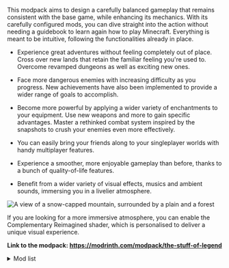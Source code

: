 This modpack aims to design a carefully balanced gameplay that remains consistent with the base game, while enhancing its mechanics. With its carefully configured mods, you can dive straight into the action without needing a guidebook to learn again how to play Minecraft. Everything is meant to be intuitive, following the functionalities already in place.

- Experience great adventures without feeling completely out of place. Cross over new lands that retain the familiar feeling you're used to. Overcome revamped dungeons as well as exciting new ones. 

- Face more dangerous enemies with increasing difficulty as you progress. New achievements have also been implemented to provide a wider range of goals to accomplish. 
  
- Become more powerful by applying a wider variety of enchantments to your equipment. Use new weapons and more to gain specific advantages. Master a rethinked combat system inspired by the snapshots to crush your enemies even more effectively.
  
- You can easily bring your friends along to your singleplayer worlds with handy multiplayer features.

- Experience a smoother, more enjoyable gameplay than before, thanks to a bunch of quality-of-life features.

- Benefit from a wider variety of visual effects, musics and ambient sounds, immersing you in a livelier atmosphere.

![A view of a snow-capped mountain, surrounded by a plain and a forest](https://cdn.modrinth.com/data/dMb43wJJ/images/e4c9742466c2bd645abf7d9a9d536e785a7d0d57.jpeg)

If you are looking for a more immersive atmosphere, you can enable the Complementary Reimagined shader, which is personalised to deliver a unique visual experience.

**Link to the modpack: https://modrinth.com/modpack/the-stuff-of-legend**

<details>
<summary>Mod list</summary>
<ul>
	<li><a href="https://modrinth.com/mod/twod_projectiles">2D Projectiles</a> by Gaura</li>
	<li><a href="https://modrinth.com/mod/z6d6n7ve">Accessible Step</a> by secret_online</li>
	<li><a href="https://modrinth.com/mod/ADHjiwby">Adventure Dungeons</a> by AlexMega</li>
	<li><a href="https://modrinth.com/mod/g1eaCZgs">Air Hop</a> by Fuzs</li>
	<li><a href="https://modrinth.com/mod/Gi02250Z">Almanac</a> by frikinjay</li>
	<li><a href="https://modrinth.com/mod/DyTvM1dv">AmbientEnvironment</a> by Jaredlll08</li>
	<li><a href="https://modrinth.com/mod/ambientsounds">AmbientSounds</a> by CreativeMD</li>
	<li><a href="https://modrinth.com/mod/wXiGiyGX">Amplified Nether</a> by Stardust Labs</li>
	<li><a href="https://modrinth.com/mod/syS9iXPw">Ancient City Maps</a> by BoatTK</li>
	<li><a href="https://github.com/BouncingElf10/Animated-Mojang-Logo">Animated Mojang Logo</a> by BouncingElf10</li>
	<li><a href="https://modrinth.com/mod/bd8nwTGy">Anvil Restoration</a> by Rick South</li>
	<li><a href="https://modrinth.com/mod/EsAfCjCV">AppleSkin</a> by squeek502</li>
	<li><a href="https://modrinth.com/mod/lhGA9TYQ">Architectury</a> by shedaniel</li>
	<li><a href="https://fabricmc.net/">Async</a> by AxalotL, Alchemy, Bliss, FurryMileon, Grider, jediminer543</li>
	<li>AsyncParticles by Harvey_Husky</li>
	<li><a href="https://modrinth.com/mod/g96Z4WVZ">BadOptimizations</a> by Thosea</li>
	<li><a href="https://mods.twelveiterations.com/">Balm</a> by BlayTheNinth</li>
	<li><a href="https://github.com/0xCoDSnet">Beltborne Lanterns</a> by 0xCoDSnet</li>
	<li><a href="https://modrinth.com/mod/7xC736s0">Best Bundles</a> by Dented Modding</li>
	<li><a href="https://modrinth.com/mod/Q2OqKxDG">Better Advancements</a> by way2muchnoise</li>
	<li><a href="https://modrinth.com/mod/Xh8hkQmD">Better Biome Reblend</a> by FionaTheMortal + UTMG</li>
	<li><a href="https://modrinth.com/mod/ZUQINcGy">Better Respawn</a> by Max Henkel</li>
	<li><a href="https://modrinth.com/mod/aUp4r9hY">BetterSafeBed</a> by frankV</li>
	<li><a href="https://modrinth.com/mod/ydT0c3wO">BetterWitherSkullRates</a></li>
	<li><a href="https://modrinth.com/mod/mtfbtanr">Biome Spawn Point</a> by Rick South</li>
	<li><a href="https://modrinth.com/mod/BdKIyOLe">Boat Item View</a> by 50ap5ud5</li>
	<li><a href="https://modrinth.com/mod/Ss2JOg1D">Book Scroll</a> by boyonk</li>
	<li><a href="https://modrinth.com/mod/bookshelf-inspector">BookshelfInspector</a> by Lukasabbe</li>
	<li><a href="https://modrinth.com/mod/IN9qauZM">Bundle As Quiver</a> by boyonk</li>
	<li><a href="https://modrinth.com/mod/bundles-beyond">Bundles Beyond</a> by 7410</li>
	<li><a href="https://modrinth.com/mod/XyNBLWyC">Cavern Root</a> by BILLTFI9</li>
	<li>Chat Heads by dzwdz, Fourmisain</li>
	<li><a href="https://modrinth.com/mod/DnNYdJsx">ChatAnimation</a> by Ezzenix</li>
	<li><a href="https://modrinth.com/mod/5lvjfaRs">Clean F3</a> by tyrannus</li>
	<li><a href="https://modrinth.com/mod/fJi8nm80">ClickThrough Plus</a> by cassiancc</li>
	<li><a href="https://modrinth.com/project/zaVwh7an">ClienThings</a> by Solmey</li>
	<li><a href="https://mods.twelveiterations.com/mc/client-tweaks">Client Tweaks</a> by BlayTheNinth</li>
	<li><a href="https://modrinth.com/project/K0AkAin6">ClientSort</a> by NotRyken</li>
	<li><a href="https://modrinth.com/mod/TIAnANoy">Cliff Face</a> by boyonk</li>
	<li><a href="https://modrinth.com/mod/neAzjYNu">Cliff under a Branch (CliffBranch)</a> by Walls</li>
	<li><a href="https://modrinth.com/mod/9s6osm5g">Cloth Config v19</a> by shedaniel</li>
	<li><a href="https://modrinth.com/mod/e0M1UDsY">Collective</a> by Rick South</li>
	<li><a href="https://github.com/Fuzss/combatnouveau">Combat Nouveau</a> by Fuzs</li>
	<li><a href="https://modrinth.com/mod/VSNURh3q">Concurrent Chunk Management Engine</a> by RelativityMC, ishland</li>
	<li><a href="https://github.com/Bawnorton/Configurable">Configurable</a> by Bawnorton</li>
	<li><a href="https://modrinth.com/mod/SISoSFPP">Configured Defaults</a> by Fuzs</li>
	<li><a href="https://modrinth.com/mod/1IjD5062">Continuity</a> by PepperCode1</li>
	<li><a href="https://modrinth.com/mod/DOUdJVEm">Controlify</a> by isXander</li>
	<li><a href="https://modrinth.com/mod/xv94TkTM">Controlling</a> by Jaredlll08</li>
	<li><a href="https://modrinth.com/mod/BEVhblTh">Convenient Effects</a> by Fuzs</li>
	<li><a href="https://modrinth.com/mod/TnJMIIQ2">Cool Elytra</a> by Jorbonism, Motschen</li>
	<li>CoolRain by Jaiz</li>
	<li><a href="https://www.curseforge.com/minecraft/mc-mods/crawl">Crawl</a> by fewizz, McSkinnerOG, Chocohead</li>
	<li>CreativeCore by CreativeMD, AriaFreeze</li>
	<li><a href="https://modrinth.com/mod/cl223EMc">Cristel Lib</a> by Cristelknight</li>
	<li><a href="https://modrinth.com/mod/uv6GyJOZ">Crosshair Tweaks</a> by Microcontrollers</li>
	<li><a href="https://modrinth.com/mod/3RkVNglH">Crying Portals</a> by Rick South</li>
	<li><a href="https://modrinth.com/mod/Dk6su9JN">Cut Through</a> by Fuzs</li>
	<li><a href="https://modrinth.com/mod/QwxR6Gcd">Debugify</a> by isXander</li>
	<li><a href="https://www.curseforge.com/minecraft/mc-mods/fabric-disable-custom-worlds-advice">Disable Custom Worlds Advice</a> by rdvdev2</li>
	<li><a href="https://modrinth.com/mod/H7N61Wcl">Dismount Entity</a> by Rick South</li>
	<li>DualBar by piuvas.</li>
	<li><a href="https://modrinth.com/mod/tpehi7ww">Dungeons and Taverns</a> by NovaWostra, Konci, MiziraGamez, Whity</li>
	<li><a href="https://modrinth.com/mod/DNuNq5bb">Dungeons and Taverns Ancient City Overhaul</a> by NovaWostra, Konci</li>
	<li><a href="https://modrinth.com/mod/8Dbnvm77">Dungeons and Taverns Nether Fortress Overhaul</a> by NovaWostra, Konci, MiziraGamez, Whity</li>
	<li><a href="https://modrinth.com/mod/QIt10I7z">Dungeons and Taverns Pillager Outpost Overhaul</a> by NovaWostra, Konci, MiziraGamez</li>
	<li><a href="https://modrinth.com/mod/rYocd2LE">Dungeons and Taverns Stronghold Overhaul</a> by NovaWostra, Konci</li>
	<li><a href="https://modrinth.com/mod/nWSeFpQt">Dungeons and Taverns Swamp Hut Overhaul</a> by NovaWostra, Konci</li>
	<li><a href="https://modrinth.com/mod/3hqwGCUB">Easy Elytra Takeoff</a> by Rick South</li>
	<li><a href="https://modrinth.com/mod/CIfCvYLI">Enchanted Bookshelves</a> by boyonk</li>
	<li><a href="https://www.curseforge.com/minecraft/mc-mods/enchantment-descriptions">EnchantmentDescriptions</a> by Darkhax</li>
	<li><a href="https://modrinth.com/mod/enderscape">Enderscape</a> by lunarbunten, hivye, Konci, Ninni, Orcinus</li>
	<li><a href="https://www.curseforge.com/minecraft/mc-mods/entity-model-features">Entity Model Features</a> by Traben</li>
	<li><a href="https://www.curseforge.com/minecraft/mc-mods/entity-texture-features-fabric">Entity Texture Features</a> by Traben</li>
	<li><a href="https://modrinth.com/mod/NNAgCjsB">EntityCulling</a> by tr7zw</li>
	<li><a href="https://modrinth.com/mod/s6R4jmL8">Eternal Nether</a> by Izofar, Fuzs</li>
	<li><a href="https://euphoriapatches.com">Euphoria Patcher</a> by SpacEagle17</li>
	<li><a href="https://modrinth.com/mod/OSQ8mw2r">Explosive Enhancement</a> by Superkat32</li>
	<li><a href="https://fabricmc.net">Fabric API</a> by FabricMC</li>
	<li><a href="https://minecraft.curseforge.com/projects/fabric-language-kotlin">Fabric Language Kotlin</a> by FabricMC</li>
	<li><a href="https://modrinth.com/mod/3qsfQtE9">Fabrishot</a> by ramidzkh</li>
	<li><a href="https://modrinth.com/mod/WhbRG4iK">Falling Leaves</a> by Fourmisain, BrekiTomasson, RandomMcSomethin</li>
	<li><a href="https://github.com/Bivrik">FancyToasts</a> by Bivrik</li>
	<li><a href="https://modrinth.com/mod/okvumKPb">FarmTweaks</a> by Powercyphe, oPixeel (Mod Icon)</li>
	<li><a href="https://modrinth.com/mod/x1hIzbuY">FastQuit</a> by contaria</li>
	<li><a href="https://modrinth.com/mod/uXXizFIs">FerriteCore</a> by malte0811</li>
	<li>FirItemZoom by Nicoppa</li>
	<li><a href="https://modrinth.com/mod/jmLyNFBG">Fixed Anvil Repair Cost</a> by Rick South</li>
	<li><a href="https://modrinth.com/mod/pz6Trz9Z">Fleeing Mobs</a> by Feelzor</li>
	<li><a href="https://modrinth.com/mod/E5YVNsbH">Followers Teleport Too</a> by Rick South</li>
	<li><a href="https://github.com/Fuzss/forgeconfigapiport">Forge Config API Port</a> by Fuzs</li>
	<li>Fractal Lightning by Builderb0y</li>
	<li><a href="https://github.com/Faboslav/friends-and-foes">Friends&amp;Foes</a> by Faboslav</li>
	<li><a href="https://modrinth.com/mod/Kt4RVKEd">Friends&amp;Foes - Beekeeper Hut</a> by Faboslav</li>
	<li><a href="https://modrinth.com/mod/hYykXjDp">Fzzy Config</a> by fzzyhmstrs</li>
	<li><a href="https://modrinth.com/mod/gW29KsnL">G4mespeed</a> by G4me4u</li>
	<li><a href="https://modrinth.com/mod/8BmcQJ2H">GeckoLib 5</a> by Tslat, Gecko</li>
	<li><a href="https://modrinth.com/mod/qKbmlj4y">Glowing Eyeblossom</a> by NikitaCartes</li>
	<li><a href="https://modrinth.com/mod/1S4LxcvL">Glowing Torchflower</a> by NikitaCartes</li>
	<li><a href="https://modrinth.com/mod/Heh3BbSv">Gravestones</a> by Pneumono_</li>
	<li><a href="https://modrinth.com/mod/A41bVvas">Hardcover</a> by dicedpixels, marshmallow</li>
	<li><a href="https://modrinth.com/mod/hxaUKE37">Health Indicator</a> by o-Peepo</li>
	<li><a href="https://modrinth.com/mod/XCIMrYn0">Hearths</a> by bebebea_loste</li>
	<li><a href="https://modrinth.com/mod/9IxCUYAP">HopoBetterMineshaft</a> by Hoponopono</li>
	<li><a href="https://modrinth.com/mod/hIpLSyga">HopoBetterRuinedPortals</a> by Hoponopono</li>
	<li><a href="https://modrinth.com/mod/BuWCQzqf">HopoBetterUnderwaterRuins</a> by Hoponopono</li>
	<li><a href="https://www.curseforge.com/minecraft/mc-mods/horseman">Horseman</a> by mortuusars</li>
	<li><a href="https://modrinth.com/mod/hotbar-totems">Hotbar Totems</a> by Ferdinand Keller</li>
	<li><a href="https://modrinth.com/mod/5ZwdcRci">ImmediatelyFast</a> by RK_01</li>
	<li><a href="https://modrinth.com/mod/hsPB5xMD">Immersive Hotbar</a> by DerpDerpling</li>
	<li><a href="https://modrinth.com/mod/lTS6nyFs">Inventory Blur</a> by Enchanted_Games</li>
	<li><a href="https://www.curseforge.com/projects/357540">Inventory HUD +</a> by DmitryLovin</li>
	<li><a href="https://modrinth.com/mod/YL57xq9U">Iris</a> by coderbot, IMS212, Justsnoopy30, FoundationGames</li>
	<li><a href="https://modrinth.com/mod/QOJOg1gE">It Takes a Pillage Continuation</a> by izofar, Faboslav</li>
	<li><a href="https://modrinth.com/mod/MC6hfccQ">Item interactions mod</a> by mineland</li>
	<li><a href="https://modrinth.com/mod/8G8TjZrI">Jukebox Looping</a> by Pneumono_</li>
	<li><a href="https://modrinth.com/mod/OC5Zubbe">Keep My Soil Tilled</a> by Rick South</li>
	<li><a href="https://github.com/hotpad100c/keepmyscroll">KeepMyModMenuScroll</a> by Ryan100c!</li>
	<li><a href="https://modrinth.com/mod/7uh75ruZ">KleeSlabs</a> by BlayTheNinth</li>
	<li><a href="https://modrinth.com/mod/fQEb0iXm">Krypton</a> by tuxed</li>
	<li><a href="https://modrinth.com/mod/2ecVyZ49">Ksyxis</a> by VidTu</li>
	<li><a href="https://lambdaurora.dev/projects/lambdynamiclights">LambDynamicLights</a> by LambdAurora</li>
	<li><a href="https://github.com/Fuzss/leavemybarsalone">Leave My Bars Alone</a> by Fuzs</li>
	<li><a href="https://modrinth.com/mod/IIpWIe1o">Leaves Us In Peace</a> by Tfarecnim, supersaiyansubtlety</li>
	<li><a href="https://modrinth.com/mod/vE2FN5qn">Let Me Despawn</a> by frikinjay</li>
	<li><a href="https://jfronny.gitlab.io">LibJF</a> by JFronny</li>
	<li><a href="https://modrinth.com/mod/gvQqBUqZ">Lithium</a> by JellySquid, 2No2Name</li>
	<li><a href="https://modrinth.com/mod/L4pt5egz">Locator Heads</a> by Haage</li>
	<li><a href="https://modrinth.com/project/pMBcsVIg">Locator Lodestones</a> by Pneumono_</li>
	<li><a href="https://modrinth.com/mod/29SwBNOk">Luna Slimes</a> by Luna</li>
	<li>M.R.U by IMB11 (mineblock11)</li>
	<li><a href="https://modrinth.com/mod/gzfqBTYf">MC-258859</a> by boyonk</li>
	<li><a href="https://github.com/mrerenk/MapDistanceFix">Map Distance Fix</a> by mrerenk</li>
	<li><a href="https://fishstiz.github.io/minecraft-cursor-wiki/">Minecraft Cursor</a> by fishstiz</li>
	<li><a href="https://modrinth.com/mod/modmenu">Mod Menu</a> by Prospector, haykam821, TerraformersMC</li>
	<li><a href="https://www.curseforge.com/minecraft/mc-mods/model-gap-fix">Model Gap Fix</a> by MehVahdJukaar</li>
	<li><a href="https://modrinth.com/mod/51shyZVL">More Culling</a> by FX - PR0CESS, 1Foxy2</li>
	<li><a href="https://modrinth.com/mod/j5LquiGA">Naturally Charged Creepers</a> by Rick South</li>
	<li><a href="https://modrinth.com/mod/hHVaPgFK">Naturally Trimmed</a> by majo24</li>
	<li><a href="https://github.com/Bawnorton/Neruina">Neruina</a> by Bawnorton</li>
	<li><a href="https://modrinth.com/mod/nPZr02ET">NetherPortalFix</a> by BlayTheNinth</li>
	<li><a href="https://modrinth.com/mod/Fzp3LTAR">New FrostWalker</a> by Chaos, OffsetMonkey</li>
	<li><a href="https://modrinth.com/mod/6xKUDQcB">No Resource Pack Warnings</a> by Space Walker</li>
	<li><a href="https://modrinth.com/mod/not-enough-animations">NotEnoughAnimations</a> by tr7zw</li>
	<li><a href="https://modrinth.com/mod/u40fRXlK">Open Sesame</a> by Ellie McQuinn / Toybox System</li>
	<li><a href="https://modrinth.com/mod/XD7XOrAF">Overflowing Bars</a> by Fuzs</li>
	<li>Packed Packs by fishstiz</li>
	<li><a href="https://modrinth.com/mod/RSeLon5O">Particle Core</a> by fzzyhmstrs</li>
	<li><a href="https://modrinth.com/mod/IlGAhsOM">Particle Tweaks</a> by Lunade</li>
	<li><a href="https://modrinth.com/mod/iQBrasyH">Passive Shield</a> by Rick South</li>
	<li><a href="https://modrinth.com/mod/ZLKQjA7t">PneumonoCore</a> by Pneumono_</li>
	<li><a href="https://www.curseforge.com/minecraft/mc-mods/polytone">Polytone</a> by MehVahdJukaar</li>
	<li><a href="https://modrinth.com/mod/rcTfTZr3">Presence Footsteps</a> by Hurricaaane (Ha3), Sollace</li>
	<li><a href="https://modrinth.com/mod/IAJe5m4X">Pretty Beaches</a> by BlayTheNinth</li>
	<li><a href="https://www.curseforge.com/minecraft/mc-mods/prickle">PrickleMC</a> by Darkhax</li>
	<li><a href="https://modrinth.com/mod/UTGFpPcp">Pricks 'n' Planks</a> by Portix_24, Sychoni Djinn</li>
	<li><a href="https://modrinth.com/mod/XQxkI6m0">Private Horses</a> by somyk</li>
	<li>Pufferfish's Biome Dither by Pufferfish</li>
	<li><a href="https://modrinth.com/mod/2Qlu5M7f">Puncher</a> by shizotoaster</li>
	<li><a href="https://modrinth.com/mod/3IuO68q1">Puzzle</a> by PuzzleMC, Motschen</li>
	<li><a href="https://modrinth.com/mod/QAGBst4M">Puzzles Lib</a> by Fuzs</li>
	<li><a href="https://modrinth.com/mod/e8mI328p">Quick Right-Click</a> by Rick South</li>
	<li><a href="https://github.com/oneauraaaaa">QuickOffhand</a> by oneaura</li>
	<li><a href="https://modrinth.com/mod/9cF1x9Wu">Raid Bar</a> by e3l3rno</li>
	<li><a href="https://modrinth.com/mod/nCQRBEiR">Raised</a> by yurisuika</li>
	<li><a href="https://github.com/spAnser/reacharound">Reacharound</a> by spAnser</li>
	<li><a href="https://modrinth.com/mod/Bh37bMuy">Reese's Sodium Options</a> by FlashyReese</li>
	<li><a href="https://modrinth.com/mod/JkvAVJIX">Regenerative Sleep</a> by boyonk</li>
	<li><a href="https://jfronny.gitlab.io">Resource Pack Options</a> by JFronny</li>
	<li><a href="https://modrinth.com/mod/G1hIVOrD">Resourceful Lib</a> by ThatGravyBoat, Epic_Oreo</li>
	<li><a href="https://resourcefulbees.com">Resourcefulconfig</a> by ThatGravyBoat</li>
	<li><a href="https://modrinth.com/mod/RLzHAoZe">Resourcify</a> by DeDiamondPro</li>
	<li><a href="https://modrinth.com/mod/beDOFui2">Respect My Trims</a> by N (tnoctua)</li>
	<li><a href="https://modrinth.com/mod/uO522mgw">Scaffolding Drops Nearby</a> by Rick South</li>
	<li>ScalableLux by Spottedleaf, ishland</li>
	<li><a href="https://github.com/imurx/screencopy">Screencopy</a> by ImUrX</li>
	<li><a href="https://modrinth.com/mod/rhyHyQke">Seamless</a> by LarsMans</li>
	<li><a href="https://modrinth.com/mod/fuuu3xnx">Searchables</a> by Jaredlll08</li>
	<li><a href="https://github.com/Exopandora/ShoulderSurfing">Shoulder Surfing Reloaded</a> by Exopandora</li>
	<li><a href="https://modrinth.com/mod/2M01OLQq">Shulker Box Tooltip</a> by MisterPeModder</li>
	<li><a href="https://modrinth.com/mod/9FJiZMp8">ShutUpDeadEntities</a> by diskree</li>
	<li>Simple Music Control by pajic</li>
	<li><a href="https://modrinth.com/mod/VKXzIykF">Sit</a> by bl4ckscor3</li>
	<li><a href="https://modrinth.com/mod/trr0scVt">Smooth Scrolling Refurbished</a> by JustAlittleWolf</li>
	<li><a href="https://modrinth.com/mod/xq3wqd0E">Sneak Through Berries</a> by Trikzon</li>
	<li><a href="https://modrinth.com/mod/ETKe9DNz">Snowballs Freeze Mobs</a> by Rick South</li>
	<li><a href="https://modrinth.com/mod/AANobbMI">Sodium</a> by JellySquid (jellysquid3)</li>
	<li><a href="https://modrinth.com/mod/PtjYWJkn">Sodium Extra</a> by FlashyReese</li>
	<li><a href="https://modrinth.com/mod/BlhmSvsP">Soothing Campfires</a> by Quozul</li>
	<li><a href="https://www.curseforge.com/minecraft/mc-mods/sound-physics-remastered">Sound Physics Remastered</a> by Sonic Ether, vlad2305m, Max Henkel, Saint</li>
	<li><a href="http://IMB11.dev/">Sounds</a> by IMB11</li>
	<li><a href="https://www.curseforge.com/minecraft/mc-mods/spyglass-improvements">Spyglass Improvements</a> by juancarloscp52 (Im_JC)</li>
	<li><a href="https://modrinth.com/mod/aKCwCJlY">Structory</a> by Stardust Labs</li>
	<li><a href="https://modrinth.com/mod/ayPU0OHc">Structure Layout Optimizer</a> by TelepathicGrunt</li>
	<li><a href="https://modrinth.com/mod/yz7AM2zx">Structurify</a> by Faboslav</li>
	<li><a href="https://modrinth.com/mod/4q8UOK1d">Subtle Effects</a> by MincraftEinstein</li>
	<li><a href="https://modrinth.com/mod/ZW7gB2of">Third Person Death</a> by cintlex</li>
	<li><a href="https://modrinth.com/mod/jExZM2Rj">Tightfire</a> by AmyMialee, 8onfire</li>
	<li><a href="https://modrinth.com/project/YchFfhr2">Totem Bar</a> by Yomna</li>
	<li><a href="https://modrinth.com/mod/DjLobEOy">Towns and Towers</a> by Kubek and Biban_Auriu, Cristelknight999</li>
	<li><a href="https://modrinth.com/mod/9xTQM0ci">Trailier Tales</a> by Luna, wigglewoggle</li>
	<li><a href="https://modrinth.com/mod/XDyDSNLP">Tumbleweeds</a> by UnnamedGlitch</li>
	<li>Unloaded Activity by Zan</li>
	<li><a href="https://github.com/Faboslav/variants-and-ventures">Variants&amp;Ventures</a> by Faboslav</li>
	<li><a href="https://modrinth.com/mod/Pv9L4UI0">Vexxed</a> by AvatarKage</li>
	<li><a href="https://modrinth.com/mod/j23NprwL">Village Healthcare</a> by HyperPigeon</li>
	<li><a href="https://modrinth.com/mod/gtsvJo80">Villager Converting</a> by Roundaround</li>
	<li><a href="https://modrinth.com/mod/OClpEDe3">VillagerConfig</a> by Drex</li>
	<li><a href="https://modrinth.com/mod/rI0hvYcd">Visuality</a> by PinkGoosik</li>
	<li><a href="https://modrinth.com/mod/7L1HalIW">Weaker Spiderwebs</a> by Rick South</li>
	<li><a href="https://modrinth.com/mod/webs">Web</a> by PotatoWolfie</li>
	<li><a href="https://modrinth.com/mod/JkKThp0v">Wither Shrines</a> by _KCK_</li>
	<li><a href="https://modrinth.com/datapack/witherswrath">Wither's Wrath</a> by ImHer0</li>
	<li><a href="https://modrinth.com/mod/M0MiYiLo">Woodcutter</a> by SpeedyNurBesser</li>
	<li><a href="https://github.com/Khajiitos/WorldPlayTime">World Play Time</a> by Khajiitos</li>
	<li><a href="https://modrinth.com/mod/1bokaNcj">Xaero's Minimap</a> by xaero96</li>
	<li><a href="https://modrinth.com/mod/NcUtCpym">Xaero's World Map</a> by xaero96</li>
	<li><a href="https://modrinth.com/mod/1eAoo2KR">YetAnotherConfigLib</a> by isXander</li>
	<li><a href="https://modrinth.com/mod/qANg5Jrr">e4mc</a> by skyevg</li>
	<li>magnetic by btwonion</li>
	<li>medieval_buildings-1.21.X-1.1.2-fabric</li>
	<li>medieval_buildings_end_edition-1.21.X-1.0.5-fabric</li>
	<li>medieval_buildings_nether_edition-1.21.X-1.0.1-fabric</li>
	<li><a href="https://modrinth.com/mod/ccKDOlHs">oωo</a> by glisco</li>
	<li><a href="https://modrinth.com/mod/LeqaEyxB">petprotect</a></li>
	<li><a href="https://modrinth.com/mod/Vo4uFiz0">saplanting</a> by MUYU_Twilighter</li>
	<li>sepals by cao_awa</li>
	<li><a href="https://modrinth.com/mod/EwggGT9A">snowy-ruins_1.21.7-1.21.8</a></li>
</ul>
</details>

